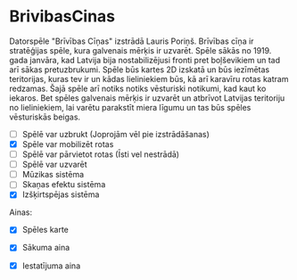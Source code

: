 # BrivibasCinas

Datorspēle "Brīvības Cīņas" izstrādā Lauris Poriņš. Brīvības cīņa ir stratēģijas spēle, kura galvenais mērķis ir uzvarēt.
Spēle sākās no 1919. gada janvāra, kad Latvija bija nostabilizējusi fronti pret boļševikiem un tad arī sākas pretuzbrukumi. Spēle būs kartes 2D izskatā un būs iezīmētas teritorijas, kuras tev ir un kādas lieliniekiem būs, kā arī karavīru rotas katram redzamas. Šajā spēle arī notiks notiks vēsturiski notikumi, kad kaut ko iekaros. Bet spēles galvenais mērķis ir uzvarēt un atbrīvot Latvijas teritoriju no lieliniekiem, lai varētu parakstīt miera līgumu un tas būs spēles vēsturiskās beigas. 

- [ ] Spēlē var uzbrukt (Joprojām vēl pie izstrādāšanas)
- [x] Spēle var mobilizēt rotas
- [ ] Spēlē var pārvietot rotas (Īsti vel nestrādā)
- [ ] Spēlē var uzvarēt
- [ ] Mūzikas sistēma
- [ ] Skaņas efektu sistēma
- [x] Izšķirtspējas sistēma

Ainas:
- [x] Spēles karte
- [x] Sākuma aina
- [x] Iestatījuma aina


